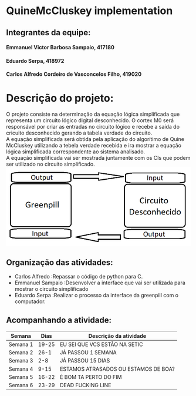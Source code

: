 # QuineMcCluskey implementation
## Integrantes da equipe:
#### Emmanuel Victor Barbosa Sampaio, 417180<br>
#### Eduardo Serpa, 418972<br>
#### Carlos Alfredo Cordeiro de Vasconcelos Filho, 419020<br>
# Descrição do projeto:
O projeto consiste na determinação da equação lógica simplificada que representa um circuito lógico digital desconhecido.
O cortex M0 será responsável por criar as entradas no circuito lógico e recebe a saída do cricuito desconhecido gerando a tabela verdade do circuito.<br>
A equação simplificada será obtida pela aplicação do algorítimo de Quine McCluskey utilizando a tebela verdade recebida e ira mostrar a equação lógica simplificada correspondente ao sistema analisado.<br>A equação simplificada vai ser mostrada juntamente com os CIs que podem ser utilizado no circuito simplificado.<br> 
![alt text](https://github.com/ManoloSampaio/Implementacaoquinemccluskey/blob/master/Diagrama%20de%20Blocos.png)
## Organização das atividades:
- Carlos Alfredo :Repassar o código de python para C.<br>
- Emmanuel Sampaio :Desenvolver a interface que vai ser utilizada para mostrar o circuito simplificado
- Eduardo Serpa :Realizar o processo da interface da greenpill com o computador.
## Acompanhando a atividade:
|Semana|Dias|Descrição da atividade|
|----|----|----|
|Semana 1|19-25|EU SEI QUE VCS ESTÃO NA SETIC|
|Semana 2|26-1| JÁ PASSOU 1 SEMANA|
|Semana 3|2-8 | JÁ PASSOU 15 DIAS|
|Semana 4|9-15| ESTAMOS ATRASADOS OU ESTAMOS DE BOA?|
|Semana 5|16-22| É BOM TA PERTO DO FIM|
|Semana 6|23-29| DEAD FUCKING LINE|

